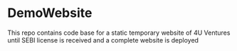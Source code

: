 # DemoWebsite
This repo contains code base for a static temporary website of 4U Ventures until SEBI license is received and a complete website is deployed
